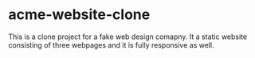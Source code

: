 # acme-website-clone
This is a clone project for a fake web design comapny.
It a static website consisting of three webpages and it is fully responsive as well.
